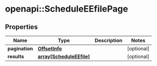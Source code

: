 # openapi::ScheduleEEfilePage


## Properties
Name | Type | Description | Notes
------------ | ------------- | ------------- | -------------
**pagination** | [**OffsetInfo**](OffsetInfo.md) |  | [optional] 
**results** | [**array[ScheduleEEfile]**](ScheduleEEfile.md) |  | [optional] 


